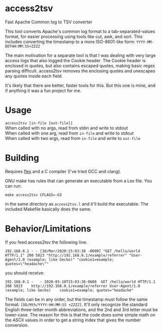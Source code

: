 # access2tsv
Fast Apache Common log to TSV converter

This tool converts Apache's common log format to a tab-separated-values format, for easier processing using tools like cut, awk, and sort. This includes converting the timestamp to a more ISO-8601-like form: `YYYY-MM-DDTHH:MM:SS+ZZZZ`

The main motivation for a separate tool is that I was dealing with very large access logs that also logged the Cookie header. The Cookie header is enclosed in quotes, but also contains escaped quotes, making basic regex parsing difficult. access2tsv removes the enclosing quotes and unescapes any quotes inside each field.

It's likely that there are better, faster tools for this. But this one is mine, and if anything it was a fun project for me.

# Usage
`access2tsv [in-file [out-file]]`  
When called with no args, read from stdin and write to stdout  
When called with one arg, read from `in-file` and write to stdout  
When called with two args, read from `in-file` and write to `out-file`

# Building
Requires [flex](https://github.com/westes/flex) and a C compiler (I've tried GCC and clang).

GNU make has rules that can generate an executable from a Lex file. You can run:
```
make access2tsv CFLAGS=-O3
```
in the same directory as `access2tsv.l` and it'll build the executable. The included Makefile basically does the same.

# Behavior/Limitations
If you feed access2tsv the following line:
```
192.168.0.1 - - [10/Mar/2020:15:03:38 -0600] "GET /hello/world HTTP/1.1" 200 5823 "http://192.168.0.1/example/referrer" "User-Agent/1.0 (example; like Gecko)" "cookie1=example; quotes=\"headache\""
```
you should receive:
```
192.168.0.1 -	- 2020-03-10T15:03:38-0600	GET /hello/world HTTP/1.1	200	5823	http://192.168.0.1/example/referrer	User-Agent/1.0 (example; like Gecko)	cookie1=example; quotes="headache"
```

The fields can be in any order, but the timestamp must follow the same format: `[DD/Mth/YYYY:HH:MM:SS +ZZZZ]`. It'll only recognize the standard English three-letter month abbreviations, and the 2nd and 3rd letter must be lower-case. The reason for this is that the code does some simple math on the ASCII values in order to get a string index that gives the number conversion.
